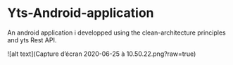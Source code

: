 # Yts-Android-application
An android application i developped using the clean-architecture principles and yts Rest API.   


![alt text](Capture d’écran 2020-06-25 à 10.50.22.png?raw=true)
